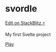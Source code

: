 # svordle

[Edit on StackBlitz ⚡️](https://stackblitz.com/edit/vitejs-vite-moy9xh)

My first Svelte project

[Play](https://svordle-one.vercel.app/)

